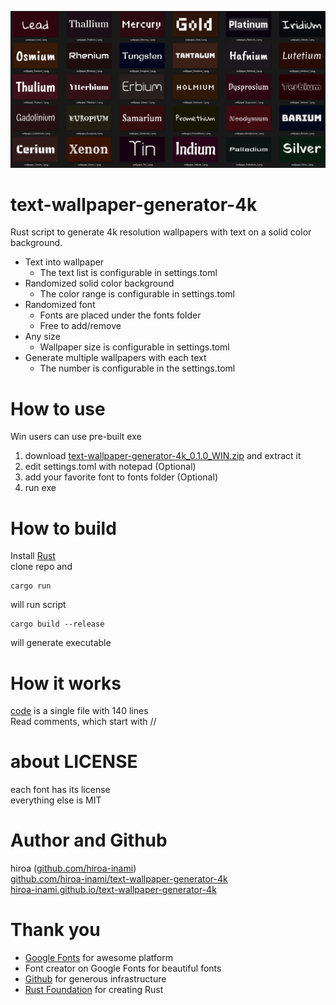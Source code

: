 ![Preview](./cargo/preview.png)

# text-wallpaper-generator-4k 
Rust script to generate 4k resolution wallpapers with text on a solid color background.
* Text into wallpaper
  * The text list is configurable in settings.toml
* Randomized solid color background
  * The color range is configurable in settings.toml
* Randomized font
  * Fonts are placed under the fonts folder
  * Free to add/remove
* Any size
  * Wallpaper size is configurable in settings.toml
* Generate multiple wallpapers with each text
  * The number is configurable in the settings.toml

# How to use
Win users can use pre-built exe
1. download [text-wallpaper-generator-4k_0.1.0_WIN.zip](https://github.com/hiroa-inami/text-wallpaper-generator-4k/releases/download/0.1.0/text-wallpaper-generator-4k_0.1.0_WIN.zip
) and extract it
2. edit settings.toml with notepad (Optional)
3. add your favorite font to fonts folder (Optional)
4. run exe


# How to build
Install [Rust](https://www.rust-lang.org/tools/install)  
clone repo and 
```
cargo run
```
will run script 

```
cargo build --release
```
will generate executable 
# How it works
[code](https://github.com/hiroa-inami/text-wallpaper-generator-4k/blob/main/src/main.rs) is a single file with 140 lines  
Read comments, which start with //

# about LICENSE
each font has its license  
everything else is MIT  

# Author and Github
hiroa ([github.com/hiroa-inami](https://github.com/hiroa-inami/))  
[github.com/hiroa-inami/text-wallpaper-generator-4k](https://github.com/hiroa-inami/text-wallpaper-generator-4k)  
[hiroa-inami.github.io/text-wallpaper-generator-4k](https://hiroa-inami.github.io/text-wallpaper-generator-4k/)

# Thank you
- [Google Fonts](https://fonts.google.com/) for awesome platform
- Font creator on Google Fonts for beautiful fonts
- [Github](https://github.com/) for generous infrastructure
- [Rust Foundation](https://foundation.rust-lang.org/) for creating Rust

